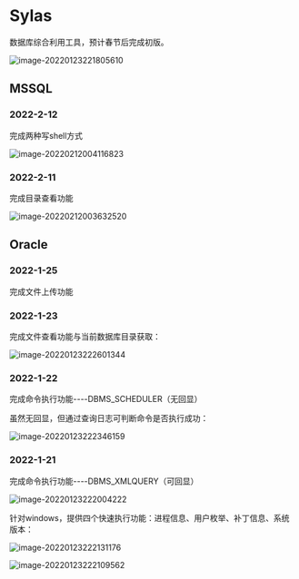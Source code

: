 # Sylas
数据库综合利用工具，预计春节后完成初版。

![image-20220123221805610](https://gitee.com/tboom_is_here/pic/raw/master/2021-10-21/20220123221805.png)

## MSSQL

### 2022-2-12

完成两种写shell方式

![image-20220212004116823](https://gitee.com/tboom_is_here/pic/raw/master/2021-10-21/20220212004116.png)

### 2022-2-11

完成目录查看功能

![image-20220212003632520](https://gitee.com/tboom_is_here/pic/raw/master/2021-10-21/20220212003632.png)

## Oracle

### 2022-1-25

完成文件上传功能

### 2022-1-23

完成文件查看功能与当前数据库目录获取：

![image-20220123222601344](https://gitee.com/tboom_is_here/pic/raw/master/2021-10-21/20220123222601.png)

### 2022-1-22

完成命令执行功能----DBMS_SCHEDULER（无回显）

虽然无回显，但通过查询日志可判断命令是否执行成功：

![image-20220123222346159](https://gitee.com/tboom_is_here/pic/raw/master/2021-10-21/20220123222346.png)

### 2022-1-21

完成命令执行功能----DBMS_XMLQUERY（可回显）

![image-20220123222004222](https://gitee.com/tboom_is_here/pic/raw/master/2021-10-21/20220123222004.png)

针对windows，提供四个快速执行功能：进程信息、用户枚举、补丁信息、系统版本：

![image-20220123222131176](https://gitee.com/tboom_is_here/pic/raw/master/2021-10-21/20220123222131.png)

![image-20220123222109562](https://gitee.com/tboom_is_here/pic/raw/master/2021-10-21/20220123222109.png)
